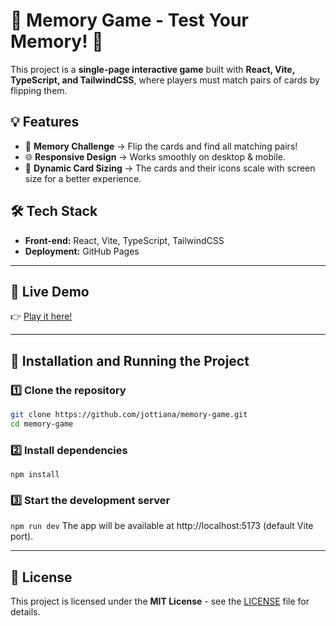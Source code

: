 # 🧠 Memory Game - Test Your Memory! 🎴

This project is a **single-page interactive game** built with **React, Vite, TypeScript, and TailwindCSS**, where players must match pairs of cards by flipping them.

## 💡 Features

- 🎴 **Memory Challenge** → Flip the cards and find all matching pairs!  
- 🌐 **Responsive Design** → Works smoothly on desktop & mobile.  
- 🎨 **Dynamic Card Sizing** → The cards and their icons scale with screen size for a better experience.  

## 🛠 Tech Stack

- **Front-end:** React, Vite, TypeScript, TailwindCSS    
- **Deployment:** GitHub Pages  

---

## 🔗 Live Demo

👉 [Play it here!](https://jottiana.github.io/memory-game/)

---

## 🚀 Installation and Running the Project

### 1️⃣ Clone the repository
```bash
git clone https://github.com/jottiana/memory-game.git
cd memory-game
```
### 2️⃣ Install dependencies
`npm install`

### 3️⃣ Start the development server
`npm run dev`
The app will be available at http://localhost:5173 (default Vite port).

---

## 📜 License

This project is licensed under the **MIT License** - see the [LICENSE](LICENSE) file for details.

